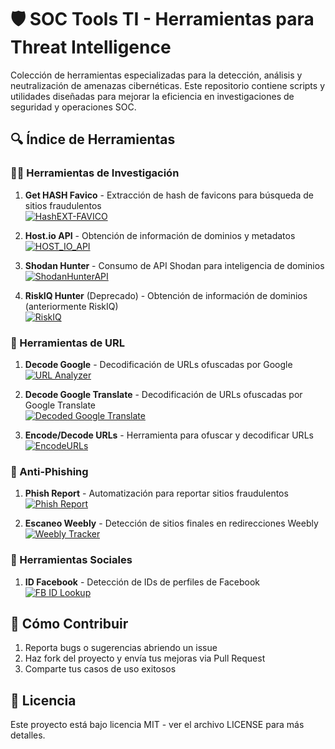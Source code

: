 # 🛡️ SOC Tools TI - Herramientas para Threat Intelligence

Colección de herramientas especializadas para la detección, análisis y neutralización de amenazas cibernéticas. Este repositorio contiene scripts y utilidades diseñadas para mejorar la eficiencia en investigaciones de seguridad y operaciones SOC.

## 🔍 Índice de Herramientas

### 🕵️‍♂️ Herramientas de Investigación

1. **Get HASH Favico** - Extracción de hash de favicons para búsqueda de sitios fraudulentos  
   [![HashEXT-FAVICO](https://img.shields.io/badge/Repo-HashEXT--FAVICO-blue)](https://github.com/0CTYSA/HashEXT-FAVICO)

2. **Host.io API** - Obtención de información de dominios y metadatos  
   [![HOST_IO_API](https://img.shields.io/badge/Repo-HOST__IO__API-blue)](https://github.com/0CTYSA/HOST_IO_API)

3. **Shodan Hunter** - Consumo de API Shodan para inteligencia de dominios  
   [![ShodanHunterAPI](https://img.shields.io/badge/Repo-ShodanHunterAPI-blue)](https://github.com/0CTYSA/ShodanHunterAPI)

4. **RiskIQ Hunter** (Deprecado) - Obtención de información de dominios (anteriormente RiskIQ)  
   [![RiskIQ](https://img.shields.io/badge/Repo-RiskIQ-blue)](https://github.com/0CTYSA/RiskIQ)

### 🔗 Herramientas de URL

1. **Decode Google** - Decodificación de URLs ofuscadas por Google  
   [![URL Analyzer](https://img.shields.io/badge/Repo-URL_Analyzer-blue)](https://github.com/0CTYSA/Decoder-of-URLs-disguised-in-Google.github.io)

2. **Decode Google Translate** - Decodificación de URLs ofuscadas por Google Translate  
   [![Decoded Google Translate](https://img.shields.io/badge/Repo-Decoded_Google_Translate-blue)](https://github.com/0CTYSA/decodedgoogletranslate)

3. **Encode/Decode URLs** - Herramienta para ofuscar y decodificar URLs  
   [![EncodeURLs](https://img.shields.io/badge/Repo-EncodeURLs-blue)](https://github.com/0CTYSA/EncodeURLs)

### 🎣 Anti-Phishing

1. **Phish Report** - Automatización para reportar sitios fraudulentos  
   [![Phish Report](https://img.shields.io/badge/Repo-Phish_Report-blue)](https://github.com/0CTYSA/Phish-report-API)

2. **Escaneo Weebly** - Detección de sitios finales en redirecciones Weebly  
   [![Weebly Tracker](https://img.shields.io/badge/Repo-Redirect_Tracker-blue)](https://github.com/0CTYSA/Redirect-Traker-Weebly-)

### 👤 Herramientas Sociales

1. **ID Facebook** - Detección de IDs de perfiles de Facebook  
   [![FB ID Lookup](https://img.shields.io/badge/Repo-FB__ID__Lookup-blue)](https://github.com/0CTYSA/FB-ID-Lookup)

## 🚀 Cómo Contribuir

1. Reporta bugs o sugerencias abriendo un issue
2. Haz fork del proyecto y envía tus mejoras via Pull Request
3. Comparte tus casos de uso exitosos

## 📜 Licencia

Este proyecto está bajo licencia MIT - ver el archivo LICENSE para más detalles.
